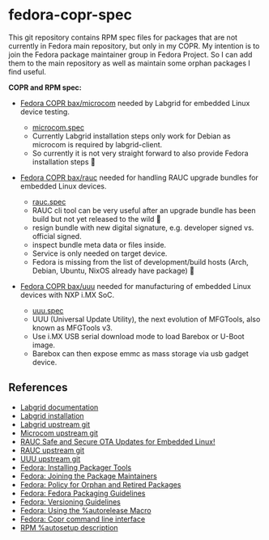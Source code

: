 # fedora-copr-spec

This git repository contains RPM spec files for packages that are not currently in Fedora main repository, but only in my COPR.
My intention is to join the Fedora package maintainer group in Fedora Project.
So I can add them to the main repository as well as maintain some orphan packages I find useful.

**COPR and RPM spec:**

- [Fedora COPR bax/microcom](https://copr.fedorainfracloud.org/coprs/bax/microcom/) needed by Labgrid for embedded Linux device testing.
  - [microcom.spec](microcom.spec)
  - Currently Labgrid installation steps only work for Debian as microcom is required by labgrid-client.
  - So currently it is not very straight forward to also provide Fedora installation steps 🙁

- [Fedora COPR bax/rauc](https://copr.fedorainfracloud.org/coprs/bax/rauc/) needed for handling RAUC upgrade bundles for embedded Linux devices.
  - [rauc.spec](rauc.spec)
  - RAUC cli tool can be very useful after an upgrade bundle has been build but not yet released to the wild 🐧
  - resign bundle with new digital signature, e.g. developer signed vs. official signed.
  - inspect bundle meta data or files inside.
  - Service is only needed on target device.
  - Fedora is missing from the list of development/build hosts (Arch, Debian, Ubuntu, NixOS already have package) 🙁
- [Fedora COPR bax/uuu](https://copr.fedorainfracloud.org/coprs/bax/uuu/) needed for manufacturing of embedded Linux devices with NXP i.MX SoC.
  - [uuu.spec](uuu.spec)
  - UUU (Universal Update Utility), the next evolution of MFGTools, also known as MFGTools v3.
  - Use i.MX USB serial download mode to load Barebox or U-Boot image.
  - Barebox can then expose emmc as mass storage via usb gadget device.

## References

- [Labgrid documentation](https://labgrid.readthedocs.io/en/latest/index.html)
- [Labgrid installation](https://labgrid.readthedocs.io/en/latest/getting_started.html#installation)
- [Labgrid upstream git](https://github.com/labgrid-project/labgrid)
- [Microcom upstream git](https://github.com/pengutronix/microcom)
- [RAUC Safe and Secure OTA Updates for Embedded Linux!](https://rauc.io/)
- [RAUC upstream git](https://github.com/rauc/rauc)
- [UUU upstream git](https://github.com/nxp-imx/mfgtools)
- [Fedora: Installing Packager Tools](https://docs.fedoraproject.org/en-US/package-maintainers/Installing_Packager_Tools/)
- [Fedora: Joining the Package Maintainers](https://docs.fedoraproject.org/en-US/package-maintainers/Joining_the_Package_Maintainers/)
- [Fedora: Policy for Orphan and Retired Packages](https://docs.fedoraproject.org/en-US/fesco/Policy_for_orphan_and_retired_packages/)
- [Fedora: Fedora Packaging Guidelines](https://docs.fedoraproject.org/en-US/packaging-guidelines/)
- [Fedora: Versioning Guidelines](https://docs.fedoraproject.org/en-US/packaging-guidelines/Versioning/)
- [Fedora: Using the %autorelease Macro](https://docs.pagure.org/fedora-infra.rpmautospec/autorelease.html)
- [Fedora: Copr command line interface](https://developer.fedoraproject.org/deployment/copr/copr-cli.html)
- [RPM %autosetup description](https://rpm-software-management.github.io/rpm/manual/autosetup.html)
